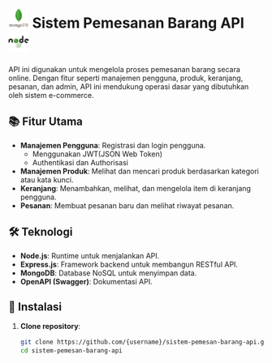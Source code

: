 # <img src="https://raw.githubusercontent.com/devicons/devicon/master/icons/mongodb/mongodb-original-wordmark.svg" alt="mongodb" width="40" height="40"/>  Sistem Pemesanan Barang API <img src="https://raw.githubusercontent.com/devicons/devicon/master/icons/nodejs/nodejs-original-wordmark.svg" alt="nodejs" width="40" height="40"/>  

API ini digunakan untuk mengelola proses pemesanan barang secara online. Dengan fitur seperti manajemen pengguna, produk, keranjang, pesanan, dan admin, API ini mendukung operasi dasar yang dibutuhkan oleh sistem e-commerce.

## 📚 Fitur Utama
- **Manajemen Pengguna**: Registrasi dan login pengguna.
  - Menggunakan JWT(JSON Web Token)
  - Authentikasi dan Authorisasi
- **Manajemen Produk**: Melihat dan mencari produk berdasarkan kategori atau kata kunci.
- **Keranjang**: Menambahkan, melihat, dan mengelola item di keranjang pengguna.
- **Pesanan**: Membuat pesanan baru dan melihat riwayat pesanan.

## 🛠️ Teknologi
- **Node.js**: Runtime untuk menjalankan API.
- **Express.js**: Framework backend untuk membangun RESTful API.
- **MongoDB**: Database NoSQL untuk menyimpan data.
- **OpenAPI (Swagger)**: Dokumentasi API.

## 🚀 Instalasi

1. **Clone repository**:
   ```bash
   git clone https://github.com/{username}/sistem-pemesan-barang-api.git
   cd sistem-pemesan-barang-api

